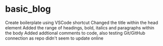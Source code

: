 # basic_blog
Create boilerplate using VSCode shortcut
Changed the title within the head element
Added the range of headings, bold, italics and paragraphs within the body
Added addtional comments to code, also testing Git/GitHub connection as repo didn't seem to update online